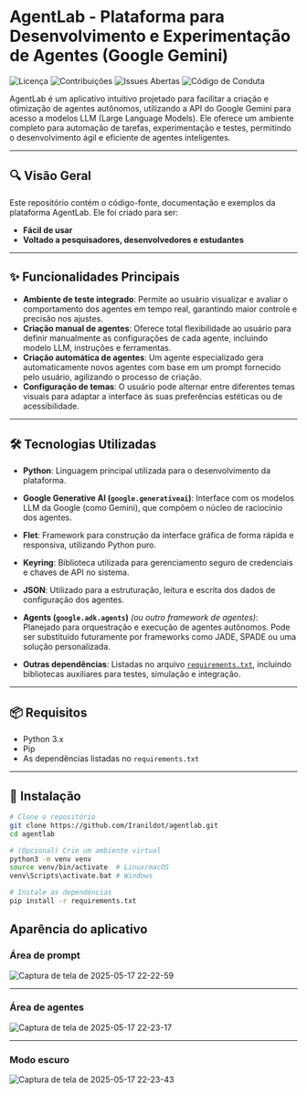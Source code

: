 # AgentLab - Plataforma para Desenvolvimento e Experimentação de Agentes (Google Gemini)

![Licença](https://img.shields.io/badge/licence-MIT-blue.svg)
![Contribuições](https://img.shields.io/badge/contributions-welcome-brightgreen.svg)
![Issues Abertas](https://img.shields.io/github/issues/Iranildot/agentlab)
![Código de Conduta](https://img.shields.io/badge/code%20of%20conduct-enforced-brightgreen)

AgentLab é um aplicativo intuitivo projetado para facilitar a criação e otimização de agentes autônomos, utilizando a API do Google Gemini para acesso a modelos LLM (Large Language Models). Ele oferece um ambiente completo para automação de tarefas, experimentação e testes, permitindo o desenvolvimento ágil e eficiente de agentes inteligentes.


---

## 🔍 Visão Geral

Este repositório contém o código-fonte, documentação e exemplos da plataforma AgentLab. Ele foi criado para ser:

- **Fácil de usar**
- **Voltado a pesquisadores, desenvolvedores e estudantes**

---

## ✨ Funcionalidades Principais

- **Ambiente de teste integrado**: Permite ao usuário visualizar e avaliar o comportamento dos agentes em tempo real, garantindo maior controle e precisão nos ajustes.
- **Criação manual de agentes**: Oferece total flexibilidade ao usuário para definir manualmente as configurações de cada agente, incluindo modelo LLM, instruções e ferramentas.
- **Criação automática de agentes**: Um agente especializado gera automaticamente novos agentes com base em um prompt fornecido pelo usuário, agilizando o processo de criação.
- **Configuração de temas**: O usuário pode alternar entre diferentes temas visuais para adaptar a interface às suas preferências estéticas ou de acessibilidade.

---

## 🛠️ Tecnologias Utilizadas

- **Python**: Linguagem principal utilizada para o desenvolvimento da plataforma.

- **Google Generative AI (`google.generativeai`)**: Interface com os modelos LLM da Google (como Gemini), que compõem o núcleo de raciocínio dos agentes.

- **Flet**: Framework para construção da interface gráfica de forma rápida e responsiva, utilizando Python puro.

- **Keyring**: Biblioteca utilizada para gerenciamento seguro de credenciais e chaves de API no sistema.

- **JSON**: Utilizado para a estruturação, leitura e escrita dos dados de configuração dos agentes.

- **Agents (`google.adk.agents`)** *(ou outro framework de agentes)*: Planejado para orquestração e execução de agentes autônomos. Pode ser substituído futuramente por frameworks como JADE, SPADE ou uma solução personalizada.

- **Outras dependências**: Listadas no arquivo [`requirements.txt`](requirements.txt), incluindo bibliotecas auxiliares para testes, simulação e integração.


---

## 📦 Requisitos

- Python 3.x
- Pip
- As dependências listadas no `requirements.txt`

---

## 🚀 Instalação

```bash
# Clone o repositório
git clone https://github.com/Iranildot/agentlab.git
cd agentlab

# (Opcional) Crie um ambiente virtual
python3 -m venv venv
source venv/bin/activate  # Linux/macOS
venv\Scripts\activate.bat # Windows

# Instale as dependências
pip install -r requirements.txt
```

## Aparência do aplicativo

### Área de prompt

![Captura de tela de 2025-05-17 22-22-59](https://github.com/user-attachments/assets/318a3705-7288-45a2-9248-dbeafb2fb7a9)

---

### Área de agentes


![Captura de tela de 2025-05-17 22-23-17](https://github.com/user-attachments/assets/6dbcb6fc-59b3-44ab-91d7-eccc781fa2cd)

---

### Modo escuro

![Captura de tela de 2025-05-17 22-23-43](https://github.com/user-attachments/assets/8a6901a3-29ae-43e8-97ec-8d090bbd190a)

